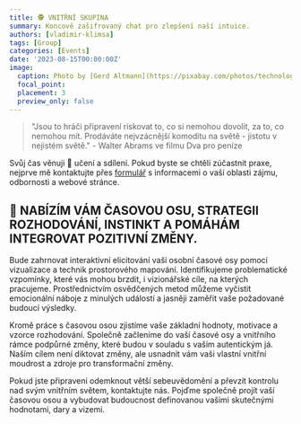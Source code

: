 ```yaml
---
title: 🕵️ VNITŘNÍ SKUPINA
summary: Koncově zašifrovaný chat pro zlepšení naší intuice.
authors: [vladimir-klimsa]
tags: [Group]
categories: [Events]
date: '2023-08-15T00:00:00Z'
image:
  caption: Photo by [Gerd Altmann](https://pixabay.com/photos/technology-developer-touch-finger-3402365/)
  focal_point: 
  placement: 3
  preview_only: false
---
```


> "Jsou to hráči připravení riskovat to, co si nemohou dovolit, za to, co nemohou mít. Prodáváte nejvzácnější komoditu na světě - jistotu v nejistém světě." - Walter Abrams ve filmu Dva pro peníze

Svůj čas věnuji 🙌 učení a sdílení. Pokud byste se chtěli zúčastnit praxe, nejprve mě kontaktujte přes [formulář](/cs/#kontakt) s informacemi o vaší oblasti zájmu, odbornosti a webové stránce. 

## 🙌 NABÍZÍM VÁM ČASOVOU OSU, STRATEGII ROZHODOVÁNÍ, INSTINKT A POMÁHÁM INTEGROVAT POZITIVNÍ ZMĚNY.

Bude zahrnovat interaktivní elicitování vaší osobní časové osy pomocí vizualizace a technik prostorového mapování. Identifikujeme problematické vzpomínky, které vás mohou brzdit, i vizionářské cíle, na kterých pracujeme. Prostřednictvím osvědčených metod můžeme vyčistit emocionální náboje z minulých událostí a jasněji zaměřit vaše požadované budoucí výsledky.

Kromě práce s časovou osou zjistíme vaše základní hodnoty, motivace a vzorce rozhodování. Společně začleníme do vaší časové osy a vnitřního rámce podpůrné změny, které budou v souladu s vaším autentickým já. Naším cílem není diktovat změny, ale usnadnit vám vaši vlastní vnitřní moudrost a zdroje pro transformační změny.

Pokud jste připraveni odemknout větší sebeuvědomění a převzít kontrolu nad svým vnitřním světem, kontaktujte nás. Pojďme společně projít vaší časovou osou a vybudovat budoucnost definovanou vašimi skutečnými hodnotami, dary a vizemi.